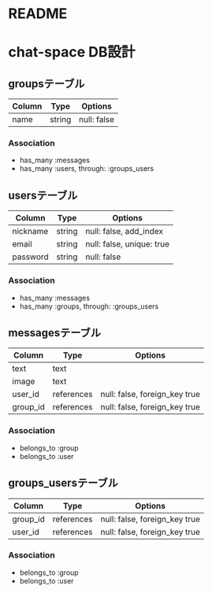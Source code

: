 # README

# chat-space DB設計
## groupsテーブル
|Column|Type|Options|
|------|----|-------|
|name|string|null: false|
### Association
- has_many :messages
- has_many :users, through: :groups_users

## usersテーブル
|Column|Type|Options|
|------|----|-------|
|nickname|string|null: false, add_index|
|email|string|null: false, unique: true|
|password|string|null: false|
### Association
- has_many :messages
- has_many :groups, through: :groups_users

## messagesテーブル
|Column|Type|Options|
|------|----|-------|
|text|text||
|image|text||
|user_id|references|null: false, foreign_key true|
|group_id|references|null: false, foreign_key true|
### Association
- belongs_to :group
- belongs_to :user

## groups_usersテーブル
|Column|Type|Options|
|------|----|-------|
|group_id|references|null: false, foreign_key true|
|user_id|references|null: false, foreign_key true|
### Association
- belongs_to :group
- belongs_to :user